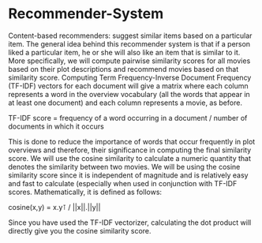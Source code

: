 # Recommender-System
Content-based recommenders: suggest similar items based on a particular item. The general idea behind this recommender system is that if a person liked a particular item, he or she will also like an item that is similar to it.
More specifically, we will compute pairwise similarity scores for all movies based on their plot descriptions and recommend movies based on that similarity score.
Computing Term Frequency-Inverse Document Frequency (TF-IDF) vectors for each document will give a matrix where each column represents a word in the overview vocabulary (all the words that appear in at least one document) and each column represents a movie, as before.

TF-IDF score = frequency of a word occurring in a document / number of documents in which it occurs

This is done to reduce the importance of words that occur frequently in plot overviews and therefore, their significance in computing the final similarity score.
We will use the cosine similarity to calculate a numeric quantity that denotes the similarity between two movies. We will be using the cosine similarity score since it is independent of magnitude and is relatively easy and fast to calculate (especially when used in conjunction with TF-IDF scores.
Mathematically, it is defined as follows: 

cosine(x,y) = x.y⊺ / ||x||.||y||

Since you have used the TF-IDF vectorizer, calculating the dot product will directly give you the cosine similarity score.
